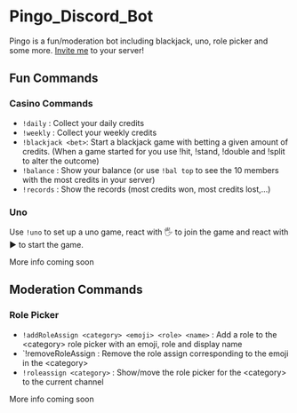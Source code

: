 # Pingo_Discord_Bot

Pingo is a fun/moderation bot including blackjack, uno, role picker and some more.
[Invite me](https://discord.com/api/oauth2/authorize?client_id=589027434611867668&permissions=413873335536&scope=bot) to your server!

## Fun Commands

### Casino Commands

- `!daily` : Collect your daily credits
- `!weekly` : Collect your weekly credits
- `!blackjack <bet>`: Start a blackjack game with betting a given amount of credits. (When a game started for you use !hit, !stand, !double and !split to alter the outcome)
- `!balance` : Show your balance (or use `!bal top` to see the 10 members with the most credits in your server)
- `!records` : Show the records (most credits won, most credits lost,...)

### Uno
Use `!uno` to set up a uno game, react with 🖐️ to join the game and react with ▶️ to start the game.

More info coming soon 

## Moderation Commands

### Role Picker

- `!addRoleAssign <category> <emoji> <role> <name>` : Add a role to the \<category> role picker with an emoji, role and display name
- `!removeRoleAssign <category> <emoji> : Remove the role assign corresponding to the emoji in the \<category>
- `!roleassign <category>` : Show/move the role picker for the \<category> to the current channel

More info coming soon

